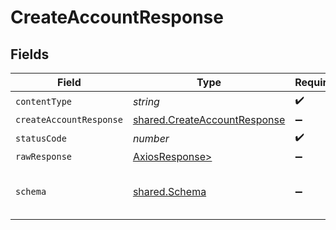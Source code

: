 # CreateAccountResponse


## Fields

| Field                                                                        | Type                                                                         | Required                                                                     | Description                                                                  |
| ---------------------------------------------------------------------------- | ---------------------------------------------------------------------------- | ---------------------------------------------------------------------------- | ---------------------------------------------------------------------------- |
| `contentType`                                                                | *string*                                                                     | :heavy_check_mark:                                                           | N/A                                                                          |
| `createAccountResponse`                                                      | [shared.CreateAccountResponse](../../models/shared/createaccountresponse.md) | :heavy_minus_sign:                                                           | Success                                                                      |
| `statusCode`                                                                 | *number*                                                                     | :heavy_check_mark:                                                           | N/A                                                                          |
| `rawResponse`                                                                | [AxiosResponse>](https://axios-http.com/docs/res_schema)                     | :heavy_minus_sign:                                                           | N/A                                                                          |
| `schema`                                                                     | [shared.Schema](../../models/shared/schema.md)                               | :heavy_minus_sign:                                                           | The request made is not valid.                                               |